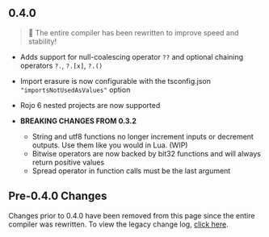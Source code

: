 ## 0.4.0

> 🎉 The entire compiler has been rewritten to improve speed and stability!

- Adds support for null-coalescing operator `??` and optional chaining operators `?.`, `?.[x]`, `?.()`
- Import erasure is now configurable with the tsconfig.json `"importsNotUsedAsValues"` option
- Rojo 6 nested projects are now supported

- **BREAKING CHANGES FROM 0.3.2**
	- String and utf8 functions no longer increment inputs or decrement outputs. Use them like you would in Lua. (WIP)
	- Bitwise operators are now backed by bit32 functions and will always return positive values
	- Spread operator in function calls must be the last argument

## Pre-0.4.0 Changes
Changes prior to 0.4.0 have been removed from this page since the entire compiler was rewritten. To view the legacy change log, [click here](https://github.com/roblox-ts/roblox-ts/blob/0.3.2/CHANGELOG.md).
